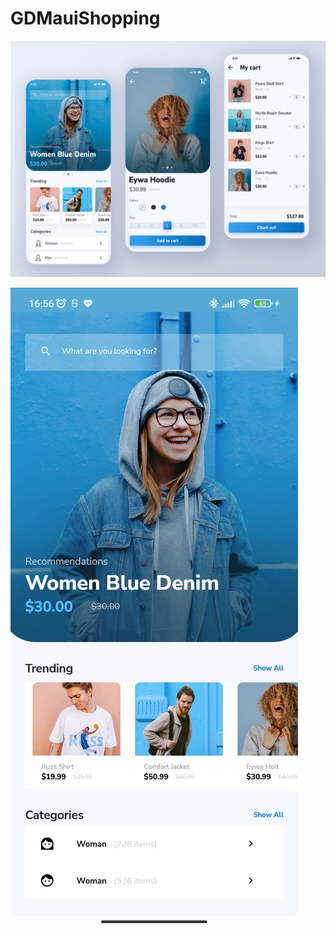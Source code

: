 # GDMauiShopping

![ss1.png](https://raw.githubusercontent.com/dgokhan/GDMauiShopping/main/img/previewpsd.jpg)

![ss1.png](https://raw.githubusercontent.com/dgokhan/GDMauiShopping/main/img/mauiapp.jpeg)
